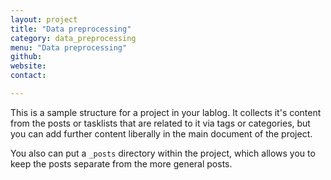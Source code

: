 ```yaml
---
layout: project
title: "Data preprocessing"
category: data_preprocessing
menu: "Data preprocessing"
github:
website:
contact:

---
```


This is a sample structure for a project in your lablog. It collects it's
content from the posts or tasklists that are related to it via tags or
categories, but you can add further content liberally in the main document of
the project.

You also can put a `_posts` directory within the project, which allows you to
keep the posts separate from the more general posts.
